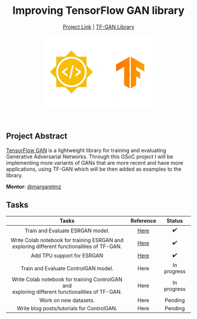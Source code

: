 <br />
<h1 align="center">Improving TensorFlow GAN library</h1>
<p align="center">
  <a href="https://summerofcode.withgoogle.com/projects/#4563139045097472">Project Link</a> |
  <a href="https://github.com/tensorflow/gan">TF-GAN Library</a>
</p>
<p align="center">
  <a href="https://summerofcode.withgoogle.com/projects/#4563139045097472">
    <img src="Images/readme.jpg" alt="Logo" width="300" height="200">
  </a>
</p>
<br>

## Project Abstract

[TensorFlow GAN](https://github.com/tensorflow/gan) is a lightweight library for training and evaluating Generative Adversarial Networks. Through this GSoC project I will be implementing more variants of GANs that are more recent and have more applications, using TF-GAN which will be then added as examples to the library.


**Mentor**: [@margaretmz](https://github.com/margaretmz)

## Tasks
|Tasks|Reference|Status|
|:-:|:-:|:-:|
|Train and Evaluate ESRGAN model.|[Here](esrgan)| :heavy_check_mark: |
|Write Colab notebook for training ESRGAN and<br>exploring different functionalities of TF-GAN. |[Here](esrgan/colab_notebook)|  :heavy_check_mark:|
|Add TPU support for ESRGAN|[Here](esrgan/colab_notebook)| :heavy_check_mark: |
|Train and Evaluate ControlGAN model.|Here| In progress |
|Write Colab notebook for training ControlGAN and<br>exploring different functionalities of TF-GAN. |Here| In progress |
|Work on new datasets.|Here| Pending |
|Write blog posts/tutorials for ControlGAN.|Here| Pending |
